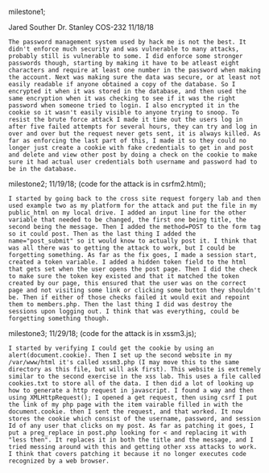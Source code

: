 milestone1;

Jared Souther
Dr. Stanley
COS-232
11/18/18

	The password management system used by hack me is not the best. It didn't enforce much security and was vulnerable to many attacks, probably still is vulnerable to some. I did enforce some stronger passwords though, starting by making it have to be atleast eight characters and require at least one number in the password when making the account. Next was making sure the data was secure, or at least not easily readable if anyone obtained a copy of the database. So I encrypted it when it was stored in the database, and then used the same encryption when it was checking to see if it was the right password when someone tried to login. I also encrypted it in the cookie so it wasn't easily visible to anyone trying to snoop. To resist the brute force attack I made it time out the users log in after five failed attempts for several hours, they can try and log in over and over but the request never gets sent, it is always killed. As far as enforcing the last part of this, I made it so they could no longer just create a cookie with fake credentials to get in and post and delete and view other post by doing a check on the cookie to make sure it had actual user credentials both username and password had to be in the database.


milestone2;
11/19/18;
(code for the attack is in csrfm2.html);


	I started by going back to the cross site request forgery lab and then used example two as my platform for the attack and put the file in my public_html on my local drive. I added an input line for the other variable that needed to be changed, the first one being title, the second being the message. Then I added the method=POST to the form tag so it could post. Then as the last thing I added the name="post_submit" so it would know to actually post it. I think that was all there was to getting the attack to work, but I could be forgetting something. As far as the fix goes, I made a session start, created a token variable. I added a hidden token field to the html that gets set when the user opens the post page. Then I did the check to make sure the token key existed and that it matched the token created by our page, this ensured that the user was on the correct page and not visiting some link or clicking some button they shouldn't be. Then if either of those checks failed it would exit and repoint them to members.php. Then the last thing I did was destroy the sessions upon logging out. I think that was everything, could be forgetting something though.


milestone3;
11/29/18;
(code for the attack is in xssm3.js);

	I started by verifying I could get the cookie by using an alert(document.cookie). Then I set up the second website in my /var/www/html it's called xssm3.php (I may move this to the same directory as this file, but will ask first). This website is extremely similar to the second exercise in the xss lab. This uses a file called cookies.txt to store all of the data. I then did a lot of looking up how to generate a http request in javascript. I found a way and then using XMLHttpRequest(); I opened a get request, then using csrf I put the link of my php page with the item vairable filled in with the document.cookie. then I sent the request, and that worked. It now stores the cookie which consist of the username, password, and session Id of any user that clicks on my post. As far as patching it goes, I put a preg_replace in post.php looking for < and replacing it with "less then". It replaces it in both the title and the message, and I tried messing around with this and getting other xss attacks to work. I think that covers patching it because it no longer executes code recognized by a web browser.
